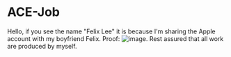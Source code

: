# ACE-Job

Hello, if you see the name "Felix Lee" it is because I'm sharing the Apple account with my boyfriend Felix. Proof: ![image](https://user-images.githubusercontent.com/78214938/185549192-ca8cbc44-6211-4446-a5ce-99c686cf543f.png). Rest assured that all work are produced by myself.
